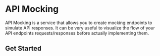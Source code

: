 # API Mocking
API Mocking is a service that allows you to create mocking endpoints to simulate API responses. It can be very useful to visualize the flow of your API endpoints requests/responses before actually implementing them.


## Get Started
